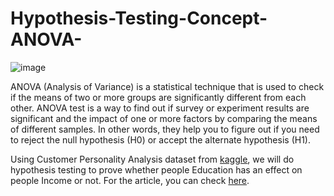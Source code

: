 # Hypothesis-Testing-Concept-ANOVA-

![image](https://cdn-images-1.medium.com/max/800/0*PKHQPrNKngGKGydP)

ANOVA (Analysis of Variance) is a statistical technique that is used to check if the means of two or more groups are significantly different from each other. ANOVA test is a way to find out if survey or experiment results are significant and the impact of one or more factors by comparing the means of different samples. In other words, they help you to figure out if you need to reject the null hypothesis (H0) or accept the alternate hypothesis (H1).

Using Customer Personality Analysis dataset from [kaggle](https://www.kaggle.com/datasets/imakash3011/customer-personality-analysis?resource=download), we will do hypothesis testing to prove whether people Education has an effect on people Income or not. For the article, you can check [here](https://medium.com/@aldimeolaalfarisy/hypothesis-testing-concept-anova-test-using-python-c6d6f83c5b43).

